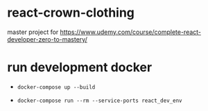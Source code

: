 # react-crown-clothing
master project for https://www.udemy.com/course/complete-react-developer-zero-to-mastery/

# run development docker 

- `docker-compose up --build`

- `docker-compose run --rm --service-ports react_dev_env`
